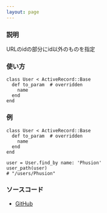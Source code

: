 ```yaml
---
layout: page
---
```

### 説明
URLのidの部分にid以外のものを指定

### 使い方
    class User < ActiveRecord::Base
      def to_param  # overridden
        name
      end
    end

### 例
    class User < ActiveRecord::Base
      def to_param  # overridden
        name
      end
    end

    user = User.find_by name: 'Phusion'
    user_path(user)
    # "/users/Phusion"

### ソースコード
* [GitHub](https://github.com/rails/rails/blob/f33d52c95217212cbacc8d5e44b5a8e3cdc6f5b3/activerecord/lib/active_record/integration.rb#L57)